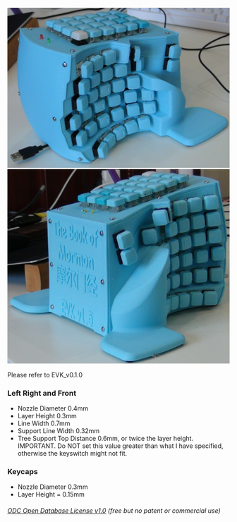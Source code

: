 ![](Keyboard0.JPG)  
![](Keyboard1.JPG)  
  
Please refer to EVK_v0.1.0   

### Left Right and Front  
* Nozzle Diameter 0.4mm  
* Layer Height 0.3mm  
* Line Width 0.7mm  
* Support Line Width 0.32mm  
* Tree Support Top Distance 0.6mm, or twice the layer height. IMPORTANT. Do NOT set this value greater than what I have specified, otherwise the keyswitch might not fit.  
  
### Keycaps  
* Nozzle Diameter 0.3mm  
* Layer Height = 0.15mm  


###### [ODC Open Database License v1.0](https://choosealicense.com/appendix/)  (free but no patent or commercial use)
